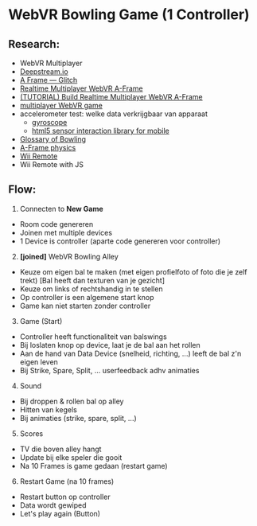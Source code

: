 WebVR Bowling Game (1 Controller)
==================

## Research:
- WebVR Multiplayer
- [Deepstream.io](https://www.sitepoint.com/deepstream-an-open-source-server-for-building-realtime-apps/)
- [A Frame — Glitch](https://glitch.com/aframe)
- [Realtime Multiplayer WebVR A-Frame](https://github.com/Srushtika/realtime-multiplayer-webvr-aframe)
- [ (TUTORIAL) Build Realtime Multiplayer WebVR A-Frame](https://github.com/Srushtika/realtime-multiplayer-webvr-aframe/blob/master/tutorial.md)
- [multiplayer WebVR game](https://github.com/gladeye/block-break-vr)
- accelerometer test: welke data verkrijgbaar van apparaat
  - [gyroscope](https://github.com/tomgco/gyro.js)
  - [html5 sensor interaction library for mobile](https://github.com/ehzhang/sense-js)
- [Glossary of Bowling](https://en.wikipedia.org/wiki/Glossary_of_bowling)
- [A-Frame physics](https://hacks.mozilla.org/2017/05/having-fun-with-physics-and-a-frame/)
- [Wii Remote](http://johnny-five.io/examples/classic-controller/)
- Wii Remote with JS

## Flow:
1. Connecten to **New Game**
  - Room code genereren
  - Joinen met multiple devices
  - 1 Device is controller (aparte code genereren voor controller)

2. **[joined]** WebVR Bowling Alley
  - Keuze om eigen bal te maken (met eigen profielfoto of foto die je zelf trekt) [Bal heeft dan texturen van je gezicht]
  - Keuze om links of rechtshandig in te stellen
  - Op controller is een algemene start knop
  - Game kan niet starten zonder controller

3. Game (Start)
  - Controller heeft functionaliteit van balswings
  - Bij loslaten knop op device, laat je de bal aan het rollen
  - Aan de hand van Data Device (snelheid, richting, ...) leeft de bal z'n eigen leven
  - Bij Strike, Spare, Split, ... userfeedback adhv animaties

4. Sound
  - Bij droppen & rollen bal op alley
  - Hitten van kegels
  - Bij animaties (strike, spare, split, ...)

5. Scores
  - TV die boven alley hangt
  - Update bij elke speler die gooit
  - Na 10 Frames is game gedaan (restart game)

6. Restart Game (na 10 frames)
  - Restart button op controller
  - Data wordt gewiped
  - Let's play again (Button)
